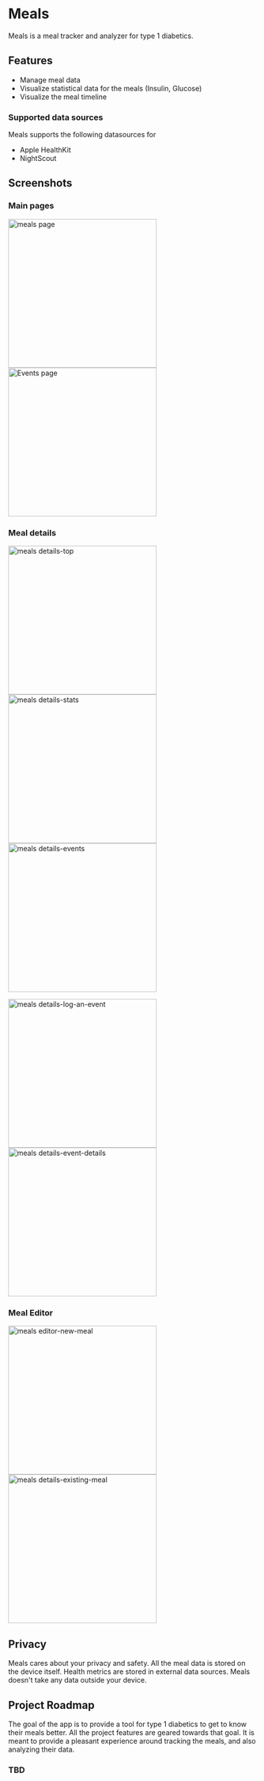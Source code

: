 # Meals
Meals is a meal tracker and analyzer for type 1 diabetics.

## Features
- Manage meal data
- Visualize statistical data for the meals (Insulin, Glucose)
- Visualize the meal timeline

### Supported data sources
Meals supports the following datasources for 

- Apple HealthKit
- NightScout

## Screenshots

### Main pages
<p>
    <img src="Screenshots/Meals Page.png" alt="meals page" width="300"/>
    <img src="Screenshots/Events Page.png" alt="Events page" width="300"/>
</p>

### Meal details
<p>
    <img src="Screenshots/Meal Details-name,photo,description-stats.png" alt="meals details-top" width="300"/>
    <img src="Screenshots/Meal Details-statistics.png" alt="meals details-stats" width="300"/>
    <img src="Screenshots/Meal Details-events.png" alt="meals details-events" width="300"/>
</p>
<p>
    <img src="Screenshots/Meal Details-log-an-event.png" alt="meals details-log-an-event" width="300"/>
    <img src="Screenshots/Meal Details-event-details.png" alt="meals details-event-details" width="300"/>
</p>

### Meal Editor
<p>
    <img src="Screenshots/Meal Editor-new-meal.png" alt="meals editor-new-meal" width="300"/>
    <img src="Screenshots/Meal Editor-existing-meal.png" alt="meals details-existing-meal" width="300"/>
</p>


## Privacy
Meals cares about your privacy and safety. All the meal data is stored on the device itself. 
Health metrics are stored in external data sources. 
Meals doesn't take any data outside your device.


## Project Roadmap
The goal of the app is to provide a tool for type 1 diabetics to get to know their meals better.
All the project features are geared towards that goal. It is meant to provide a pleasant experience
around tracking the meals, and also analyzing their data.

### TBD
